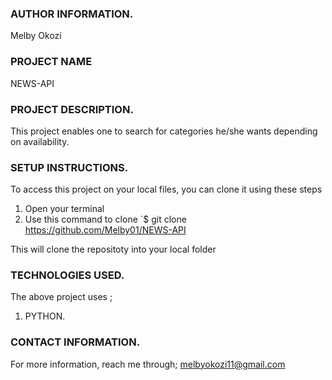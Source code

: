 ###  AUTHOR INFORMATION.
Melby Okozi

### PROJECT NAME
 NEWS-API

###  PROJECT DESCRIPTION.
This project enables one to search for categories he/she wants depending on availability.

###  SETUP INSTRUCTIONS. 
To access this project on your local files, you can clone it using these steps
1. Open your terminal
1. Use this command to clone `$ git clone https://github.com/Melby01/NEWS-API  

This will clone the repositoty into your local folder

###  TECHNOLOGIES USED.
The above project uses ;
1. PYTHON.

###  CONTACT INFORMATION.
For more information, reach me through;
melbyokozi11@gmail.com